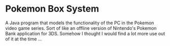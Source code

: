 # Pokemon Box System

A Java program that models the functionality of the PC in the Pokemon video game series. Sort of like an offline version of Nintendo's Pokemon Bank application for 3DS. Somehow I thought I would find a lot more use out of it at the time ...
